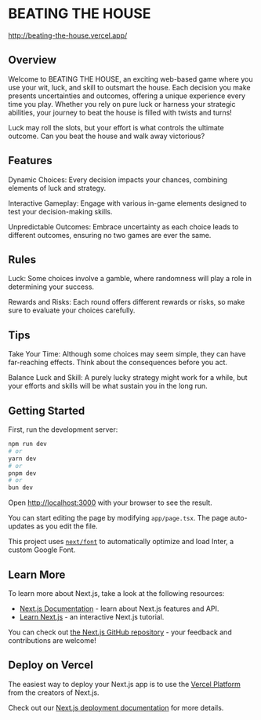 # BEATING THE HOUSE
http://beating-the-house.vercel.app/
## Overview
Welcome to BEATING THE HOUSE, an exciting web-based game where you use your wit, luck, and skill to outsmart the house. Each decision you make presents uncertainties and outcomes, offering a unique experience every time you play. Whether you rely on pure luck or harness your strategic abilities, your journey to beat the house is filled with twists and turns!

Luck may roll the slots, but your effort is what controls the ultimate outcome. Can you beat the house and walk away victorious?

## Features
Dynamic Choices: Every decision impacts your chances, combining elements of luck and strategy.

Interactive Gameplay: Engage with various in-game elements designed to test your decision-making skills.

Unpredictable Outcomes: Embrace uncertainty as each choice leads to different outcomes, ensuring no two games are ever the same.

## Rules
Luck: Some choices involve a gamble, where randomness will play a role in determining your success.

Rewards and Risks: Each round offers different rewards or risks, so make sure to evaluate your choices carefully.

## Tips
Take Your Time: Although some choices may seem simple, they can have far-reaching effects. Think about the consequences before you act.

Balance Luck and Skill: A purely lucky strategy might work for a while, but your efforts and skills will be what sustain you in the long run.

## Getting Started


First, run the development server:

```bash
npm run dev
# or
yarn dev
# or
pnpm dev
# or
bun dev
```

Open [http://localhost:3000](http://localhost:3000) with your browser to see the result.

You can start editing the page by modifying `app/page.tsx`. The page auto-updates as you edit the file.

This project uses [`next/font`](https://nextjs.org/docs/basic-features/font-optimization) to automatically optimize and load Inter, a custom Google Font.

## Learn More

To learn more about Next.js, take a look at the following resources:

- [Next.js Documentation](https://nextjs.org/docs) - learn about Next.js features and API.
- [Learn Next.js](https://nextjs.org/learn) - an interactive Next.js tutorial.

You can check out [the Next.js GitHub repository](https://github.com/vercel/next.js/) - your feedback and contributions are welcome!

## Deploy on Vercel

The easiest way to deploy your Next.js app is to use the [Vercel Platform](https://vercel.com/new?utm_medium=default-template&filter=next.js&utm_source=create-next-app&utm_campaign=create-next-app-readme) from the creators of Next.js.

Check out our [Next.js deployment documentation](https://nextjs.org/docs/deployment) for more details.
